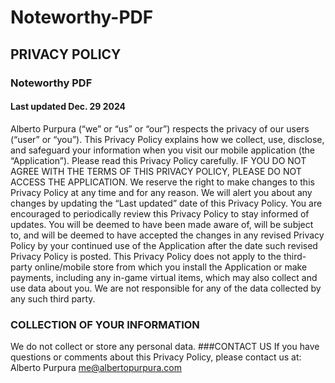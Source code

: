 # Noteworthy-PDF
## PRIVACY POLICY
### Noteworthy PDF
#### Last updated Dec. 29 2024
Alberto Purpura (“we” or “us” or “our”) respects the privacy of our users (“user” or “you”). This
Privacy Policy explains how we collect, use, disclose, and safeguard your information when you
visit our mobile application (the “Application”). Please read this Privacy Policy carefully. IF
YOU DO NOT AGREE WITH THE TERMS OF THIS PRIVACY POLICY, PLEASE DO NOT
ACCESS THE APPLICATION.
We reserve the right to make changes to this Privacy Policy at any time and for any reason. We
will alert you about any changes by updating the “Last updated” date of this Privacy Policy. You
are encouraged to periodically review this Privacy Policy to stay informed of updates. You will be
deemed to have been made aware of, will be subject to, and will be deemed to have accepted
the changes in any revised Privacy Policy by your continued use of the Application after the date
such revised Privacy Policy is posted.
This Privacy Policy does not apply to the third-party online/mobile store from which you install
the Application or make payments, including any in-game virtual items, which may also collect
and use data about you. We are not responsible for any of the data collected by any such third
party.
### COLLECTION OF YOUR INFORMATION
We do not collect or store any personal data.
###CONTACT US
If you have questions or comments about this Privacy Policy, please contact us at:
Alberto Purpura
me@albertopurpura.com
